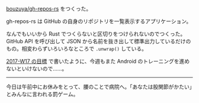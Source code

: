 [bouzuya/gh-repos-rs][] をつくった。

gh-repos-rs は GitHub の自身のリポジトリを一覧表示するアプリケーション。

なんでもいいから Rust でつくらないと区切りをつけられないのでつくった。 GitHub API を呼び出して JSON から名前を抜き出して標準出力しているだけのもの。相変わらずいろいろなところで `.unwrap()` している。

[2017-W17 の目標][2017-04-23] で書いたように、今週もまた Android のトレーニングを進めないといけないので……。

-----

今日は午前中にお休みをとって、腰のことで病院へ。「あなたは股関節がかたい」とみんなに言われる罰ゲーム。

[2017-04-23]: https://blog.bouzuya.net/2017/04/23/
[bouzuya/gh-repos-rs]: https://github.com/bouzuya/gh-repos-rs
